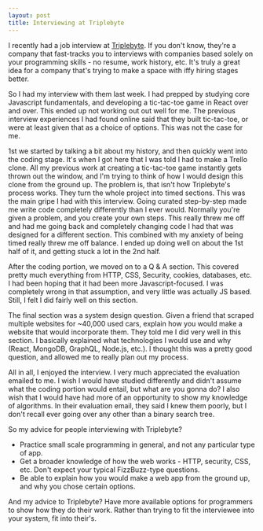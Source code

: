 ```yaml
---
layout: post
title: Interviewing at Triplebyte
---
```


I recently had a job interview at [Triplebyte](https://triplebyte.com/iv/W0qGaRu/cp). If you don't know, they're a company that fast-tracks you to interviews with companies based solely on your programming skills - no resume, work history, etc. It's truly a great idea for a company that's trying to make a space with iffy hiring stages better.

So I had my interview with them last week. I had prepped by studying core Javascript fundamentals, and developing a tic-tac-toe game in React over and over. This ended up not working out out well for me. The previous interview experiences I had found online said that they built tic-tac-toe, or were at least given that as a choice of options. This was not the case for me.

1st we started by talking a bit about my history, and then quickly went into the coding stage. It's when I got here that I was told I had to make a Trello clone. All my previous work at creating a tic-tac-toe game instantly gets thrown out the window, and I'm trying to think of how I would design this clone from the ground up. The problem is, that isn't how Triplebyte's process works. They turn the whole project into timed sections. This was the main gripe I had with this interview. Going curated step-by-step made me write code completely differently than I ever would. Normally you're given a problem, and you create your own steps. This really threw me off and had me going back and completely changing code I had that was designed for a different section. This combined with my anxiety of being timed really threw me off balance. I ended up doing well on about the 1st half of it, and getting stuck a lot in the 2nd half.

After the coding portion, we moved on to a Q & A section. This covered pretty much everything from HTTP, CSS, Security, cookies, databases, etc. I had been hoping that it had been more Javascript-focused. I was completely wrong in that assumption, and very little was actually JS based. Still, I felt I did fairly well on this section.

The final section was a system design question. Given a friend that scraped multiple websites for ~40,000 used cars, explain how you would make a website that would incorporate them. They told me I did very well in this section. I basically explained what technologies I would use and why (React, MongoDB, GraphQL, Node.js, etc.). I thought this was a pretty good question, and allowed me to really plan out my process.

All in all, I enjoyed the interview. I very much appreciated the evaluation emailed to me. I wish I would have studied differently and didn't assume what the coding portion would entail, but what are you gonna do? I also wish that I would have had more of an opportunity to show my knowledge of algorithms. In their evaluation email, they said I knew them poorly, but I don't recall ever going over any other than a binary search tree.

So my advice for people interviewing with Triplebyte?

 - Practice small scale programming in general, and not any particular type of app.
 - Get a broader knowledge of how the web works - HTTP, security, CSS, etc. Don't expect your typical FizzBuzz-type questions.
 - Be able to explain how you would make a web app from the ground up, and why you chose certain options.

And my advice to Triplebyte? Have more available options for programmers to show how they do their work. Rather than trying to fit the interviewee into your system, fit into their's.
